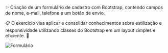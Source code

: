 
✨ Criação de um formulário de cadastro com Bootstrap, contendo campos de nome, e-mail, telefone e um botão de envio. 

📋 O exercício visa aplicar e consolidar conhecimentos sobre estilização e responsividade utilizando classes do Bootstrap em um layout simples e eficiente. 🎨






![Formulário](https://github.com/user-attachments/assets/ed927e73-fa12-498a-8e39-e880e8432cd8)
